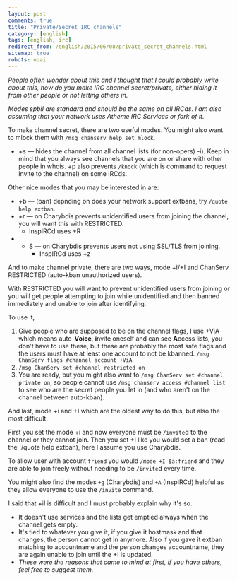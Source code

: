 ```yaml
---
layout: post
comments: true
title: "Private/Secret IRC channels"
category: [english]
tags: [english, irc]
redirect_from: /english/2015/06/08/private_secret_channels.html
sitemap: true
robots: noai
---
```


_People often wonder about this and I thought that I could probably write about
this, how do you make IRC channel secret/private, either hiding it from other
people or not letting others in._

_Modes spbiI are standard and should be the same on all IRCds. I am also
assuming that your network uses Atheme IRC Services or fork of it._

To make channel secret, there are two useful modes. You might also want to mlock
them with `/msg chanserv help set mlock`.

- +s — hides the channel from all channel lists (for non-opers) -i). Keep in
  mind that you always see channels that you are on or share with other people
  in whois. +p also prevents `/knock` (which is command to request invite to the
  channel) on some IRCds.

Other nice modes that you may be interested in are:

- +b — (ban) depnding on does your network support extbans, try
  `/quote help extban`.
- +r — on Charybdis prevents unidentified users from joining the channel, you
  will want this with RESTRICTED.
  - InspIRCd uses +R
- - S — on Charybdis prevents users not using SSL/TLS from joining.
    - InspIRCd uses +z

And to make channel private, there are two ways, mode +i/+I and ChanServ
RESTRICTED (auto-kban unauthorized users).

With RESTRICTED you will want to prevent unidentified users from joining or you
will get people attempting to join while unidentified and then banned
immediately and unable to join after identifying.

To use it,

1. Give people who are supposed to be on the channel flags, I use +ViA which
   means auto-**Voice**, **i**nvite oneself and can see **A**ccess lists, you
   don't have to use these, but these are probably the most safe flags and the
   users must have at least one account to not be kbanned.
   `/msg ChanServ flags #channel account +ViA`
2. `/msg ChanServ set #channel restricted on`
3. You are ready, but you might also want to
   `/msg ChanServ set #channel private on`, so people cannot use
   `/msg chanserv access #channel list` to see who are the secret people you let
   in (and who aren't on the channel between auto-kban).

And last, mode +i and +I which are the oldest way to do this, but also the most
difficult.

First you set the mode +i and now everyone must be `/invite`d to the channel or
they cannot join. Then you set +I like you would set a ban (read the `/quote
help extban), here I assume you use Charybdis.

To allow user with account `friend` you would `/mode +I $a:friend` and they are
able to join freely without needing to be `/invite`d every time.

You might also find the modes `+g` (Charybdis) and `+A` (InspIRCd) helpful as
they allow everyone to use the `/invite` command.

I said that +iI is difficult and I must probably explain why it's so.

- It doesn't use services and the lists get emptied always when the channel gets
  empty.
- It's tied to whatever you give it, if you give it hostmask and that changes,
  the person cannot get in anymore. Also if you gave it extban matching to
  accountname and the person changes accountname, they are again unable to join
  until the +I is updated.
- _These were the reasons that came to mind at first, if you have others, feel
  free to suggest them._
